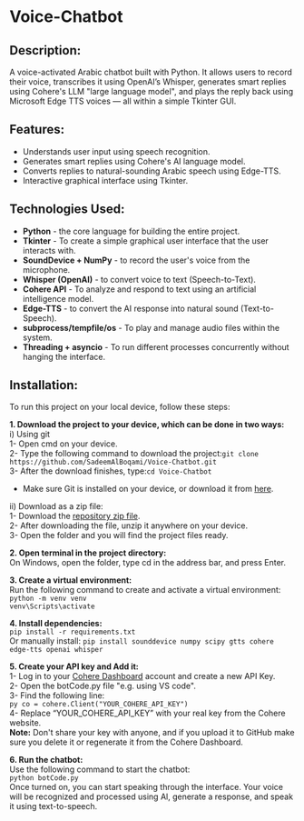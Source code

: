 # Voice-Chatbot

## Description:
A voice-activated Arabic chatbot built with Python. It allows users to record their voice, transcribes it using OpenAI’s Whisper, generates smart replies using Cohere's LLM "large language model", and plays the reply back using Microsoft Edge TTS voices — all within a simple Tkinter GUI.

## Features:
-  Understands user input using speech recognition.
-  Generates smart replies using Cohere's AI language model.
-  Converts replies to natural-sounding Arabic speech using Edge-TTS.
-  Interactive graphical interface using Tkinter.

## Technologies Used:
- **Python** - the core language for building the entire project.
- **Tkinter** - To create a simple graphical user interface that the user interacts with.
- **SoundDevice + NumPy** - to record the user's voice from the microphone.
- **Whisper (OpenAI)** - to convert voice to text (Speech-to-Text).
- **Cohere API** - To analyze and respond to text using an artificial intelligence model.
- **Edge-TTS** - to convert the AI response into natural sound (Text-to-Speech).
- **subprocess/tempfile/os** - To play and manage audio files within the system.
- **Threading + asyncio** - To run different processes concurrently without hanging the interface.

## Installation:
To run this project on your local device, follow these steps:

**1. Download the project to your device, which can be done in two ways:**  
i) Using git  
1- Open cmd on your device.  
2- Type the following command to download the project:`git clone https://github.com/SadeemAlBoqami/Voice-Chatbot.git`  
3- After the download finishes, type:`cd Voice-Chatbot`   
* Make sure Git is installed on your device, or download it from [here](https://git-scm.com/).  

ii) Download as a zip file:  
1- Download the [repository zip file](https://github.com/SadeemAlBoqami/Voice-Chatbot/archive/refs/heads/main.zip).  
2- After downloading the file, unzip it anywhere on your device.  
3- Open the folder and you will find the project files ready.  

**2. Open terminal in the project directory:**  
﻿﻿On Windows, open the folder, type cd in the address bar, and press Enter.  
  
**3. Create a virtual environment:**  
Run the following command to create and activate a virtual environment:  
`python -m venv venv`  
`venv\Scripts\activate`  

**4. Install dependencies:**  
`pip install -r requirements.txt`  
Or manually install: `pip install sounddevice numpy scipy gtts cohere edge-tts openai whisper`  

**5. Create your API key and Add it:**  
1- Log in to your [Cohere Dashboard](https://dashboard.cohere.com/) account and create a new API Key.  
2- Open the botCode.py file "e.g. using VS code".  
3- Find the following line:  
```py co = cohere.Client("YOUR_COHERE_API_KEY")```  
4- Replace “YOUR_COHERE_API_KEY” with your real key from the Cohere website.  
**Note:** Don't share your key with anyone, and if you upload it to GitHub make sure you delete it or regenerate it from the Cohere Dashboard.  

**6. Run the chatbot:**  
Use the following command to start the chatbot:  
`python botCode.py`  
Once turned on, you can start speaking through the interface. Your voice will be recognized and processed using Al, generate a response, and speak it using text-to-speech.  

